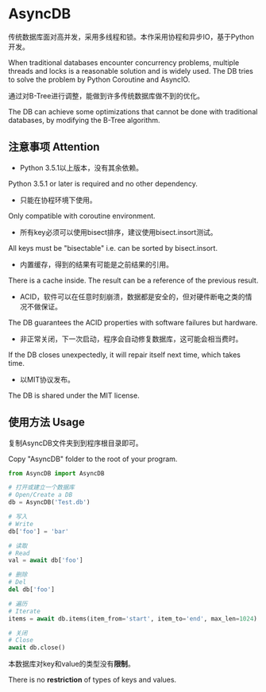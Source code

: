 # AsyncDB
传统数据库面对高并发，采用多线程和锁。本作采用协程和异步IO，基于Python开发。

When traditional databases encounter concurrency problems, multiple threads and locks is a reasonable solution and is
widely used. The DB tries to solve the problem by Python Coroutine and AsyncIO.

通过对B-Tree进行调整，能做到许多传统数据库做不到的优化。

The DB can achieve some optimizations that cannot be done with traditional databases, by modifying the B-Tree algorithm.

## 注意事项 Attention
* Python 3.5.1以上版本，没有其余依赖。

Python 3.5.1 or later is required and no other dependency.

* 只能在协程环境下使用。

Only compatible with coroutine environment.

* 所有key必须可以使用bisect排序，建议使用bisect.insort测试。

All keys must be "bisectable" i.e. can be sorted by bisect.insort.

* 内置缓存，得到的结果有可能是之前结果的引用。

There is a cache inside. The result can be a reference of the previous result.

* ACID，软件可以在任意时刻崩溃，数据都是安全的，但对硬件断电之类的情况不做保证。

The DB guarantees the ACID properties with software failures but hardware.

* 非正常关闭，下一次启动，程序会自动修复数据库，这可能会相当费时。

If the DB closes unexpectedly, it will repair itself next time, which takes time.

* 以MIT协议发布。

The DB is shared under the MIT license.

## 使用方法 Usage
复制AsyncDB文件夹到到程序根目录即可。

Copy "AsyncDB" folder to the root of your program.

```Python
from AsyncDB import AsyncDB

# 打开或建立一个数据库
# Open/Create a DB
db = AsyncDB('Test.db')

# 写入
# Write
db['foo'] = 'bar'

# 读取
# Read
val = await db['foo']

# 删除
# Del
del db['foo']

# 遍历
# Iterate
items = await db.items(item_from='start', item_to='end', max_len=1024)

# 关闭
# Close
await db.close()
```

本数据库对key和value的类型没有**限制**。

There is no **restriction** of types of keys and values.

